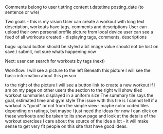 
Comments belong to user
t.string content
t.datetime posting_date (to sentence or w/e)

Two goals - this is my vision
User can create a workout with long text description, workouts have tags, comments and descriptions
User can upload their own personal profile picture from local device
user can see a feed of all workouts created - displaying tags, comments, descriptions

bugs: 
upload button should be styled a bit
image value should not be lost on save / submit, not sure whats happening now

Next:
user can search for workouts by tags (next) 

Workflow: 
I will see a picture to the left
Beneath this picture I will see the basic information about this person

to the right of the picture I will see a button link to create a new workout if I am on my page
on other users the section to the right will show tiled workout summaries displayed in a uniform size
The summary tile says the goal, estimated time and gym style 
The issue with this tile is I cannot tell if a workout is "good" or not from the simple view- maybe color coded tiles depending on ratings, but maybe I just need the ideas for now
I can click on these workouts and be taken to its show page and look at the details of the workout exercises
I care about the source of the idea a lot - it will make sense to get very fit people on this site that have good ideas. 











